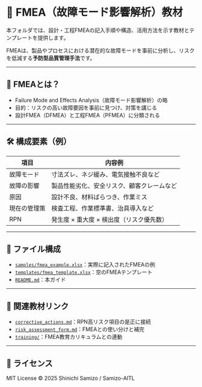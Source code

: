 # 🧠 FMEA（故障モード影響解析）教材

本フォルダでは、設計・工程FMEAの記入手順や構造、活用方法を示す教材とテンプレートを提供します。

FMEAは、製品やプロセスにおける潜在的な故障モードを事前に分析し、リスクを低減する**予防型品質管理手法**です。

---

## 📌 FMEAとは？

- Failure Mode and Effects Analysis（故障モード影響解析）の略
- 目的：リスクの高い故障要因を事前に見つけ、対策を講じる
- 設計FMEA（DFMEA）と工程FMEA（PFMEA）に分類される

---

## 🛠️ 構成要素（例）

| 項目        | 内容例                                      |
|-------------|---------------------------------------------|
| 故障モード   | 寸法ズレ、ネジ緩み、電気接触不良など         |
| 故障の影響   | 製品性能劣化、安全リスク、顧客クレームなど   |
| 原因         | 設計不良、材料ばらつき、作業ミス             |
| 現在の管理策 | 検査工程、作業標準書、治具導入など           |
| RPN         | 発生度 × 重大度 × 検出度（リスク優先数）     |

---

## 📎 ファイル構成

- [`samples/fmea_example.xlsx`](./samples/fmea_example.xlsx)：実際に記入されたFMEAの例
- [`templates/fmea_template.xlsx`](./templates/fmea_template.xlsx)：空のFMEAテンプレート
- [`README.md`](./README.md)：本ガイド

---

## 🔗 関連教材リンク

- [`corrective_actions.md`](../../iso9001/corrective_actions.md)：RPN高リスク項目の是正に接続
- [`risk_assessment_form.md`](../../iso9001/risk_assessment_form.md)：FMEAとの使い分けと補完
- [`training/`](../../training/)：FMEA教育カリキュラムとの連動

---

## 📜 ライセンス

MIT License © 2025 Shinichi Samizo / Samizo-AITL
